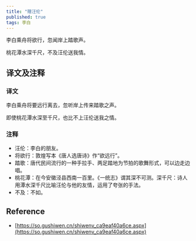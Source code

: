 ```yaml
---
title: "赠汪伦"
published: true
tags: 李白
---
```


李白乘舟将欲行，忽闻岸上踏歌声。

桃花潭水深千尺，不及汪伦送我情。

## 译文及注释

### 译文

李白乘舟将要远行离去，忽听岸上传来踏歌之声。

即使桃花潭水深至千尺，也比不上汪伦送我之情。

### 注释

- 汪伦：李白的朋友。
- 将欲行：敦煌写本《唐人选唐诗》作“欲远行”。
- 踏歌：唐代民间流行的一种手拉手、两足踏地为节拍的歌舞形式，可以边走边唱。
- 桃花潭：在今安徽泾县西南一百里。《一统志》谓其深不可测。深千尺：诗人用潭水深千尺比喻汪伦与他的友情，运用了夸张的手法。
- 不及：不如。

## Reference

- [https://so.gushiwen.cn/shiwenv_ca9eaf40a6ce.aspx](https://so.gushiwen.cn/shiwenv_ca9eaf40a6ce.aspx)